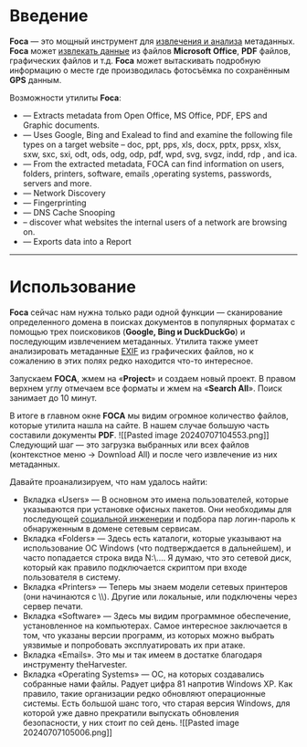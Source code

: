 # Введение 

**Foca** — это мощный инструмент для [извлечения и анализа](https://spy-soft.net/adel-android-data-extractor-lite/ "ADEL — Android Data Extractor Lite") метаданных. **Foca** может [извлекать данные](https://spy-soft.net/xplico/ "Xplico") из файлов **Microsoft Office**, **PDF** файлов, графических файлов и т.д. **Foca** может вытаскивать подробную информацию о месте где производилась фотосъёмка по сохранённым **GPS** данным.

Возможности утилиты **Foca**:

- — Extracts metadata from Open Office, MS Office, PDF, EPS and Graphic documents.
- — Uses Google, Bing and Exalead to find and examine the following file types on a target website – doc, ppt, pps, xls, docx, pptx, ppsx, xlsx, sxw, sxc, sxi, odt, ods, odg, odp, pdf, wpd, svg, svgz, indd, rdp , and ica.
- — From the extracted metadata, FOCA can find information on users, folders, printers, software, emails ,operating systems, passwords, servers and more.
- — Network Discovery
- — Fingerprinting
- — DNS Cache Snooping
- – discover what websites the internal users of a network are browsing on.
- — Exports data into a Report

---

# Использование

**Foca** сейчас нам нужна только ради одной функции — сканирование определенного домена в поисках документов в популярных форматах с помощью трех поисковиков (**Google, Bing и DuckDuckGo**) и последующим извлечением метаданных. Утилита также умеет анализировать метаданные [EXIF](https://spy-soft.net/exif-android/) из графических файлов, но к сожалению в этих полях редко находится что-то интересное.

Запускаем **FOCA**, жмем на «**Project**» и создаем новый проект. В правом верхнем углу отмечаем все форматы и жмем на «**Search All**». Поиск занимает до 10 минут.

В итоге в главном окне **FOCA** мы видим огромное количество файлов, которые утилита нашла на сайте. В нашем случае большую часть составили документы **PDF**.
![[Pasted image 20240707104553.png]]
Следующий шаг — это загрузка выбранных или всех файлов (контекстное меню → Download All) и после чего извлечение из них метаданных.

Давайте проанализируем, что нам удалось найти:
- Вкладка «Users» — В основном это имена пользователей, которые указываются при установке офисных пакетов. Они необходимы для последующей [социальной инженерии](https://spy-soft.net/social-engineering-techniques/) и подбора пар логин-пароль к обнаруженным в домене сетевым сервисам.
- Вкладка «Folders» — Здесь есть каталоги, которые указывают на использование ОС Windows (что подтверждается в дальнейшем), и часто попадается строка вида N:\\…. Я думаю, что это сетевой диск, который как правило подключается скриптом при входе пользователя в систему.
- Вкладка «Printers» — Теперь мы знаем модели сетевых принтеров (они начинаются с \\\\). Другие или локальные, или подключены через сервер печати.
- Вкладка «Software» — Здесь мы видим программное обеспечение, установленное на компьютерах. Самое интересное заключается в том, что указаны версии программ, из которых можно выбрать уязвимые и попробовать эксплуатировать их при атаке.
- Вкладка «Emails». Это мы и так имеем в достатке благодаря инструменту theHarvester.
- Вкладка «Operating Systems» — ОС, на которых создавались собранные нами файлы. Радует цифра 81 напротив Windows XP. Как правило, такие организации редко обновляют операционные системы. Есть большой шанс того, что старая версия Windows, для которой уже давно прекратили выпускать обновления безопасности, у них стоит по сей день.
![[Pasted image 20240707105006.png]]